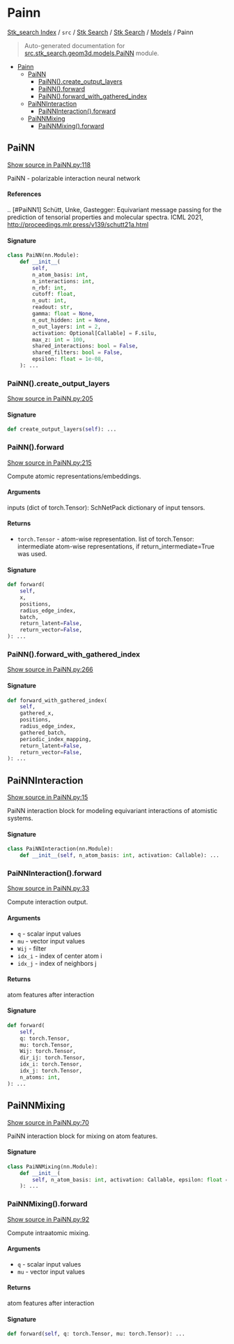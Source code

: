 # Painn

[Stk_search Index](../../../../README.md#stk_search-index) / `src` / [Stk Search](../../index.md#stk-search) / [Stk Search](../../index.md#stk-search) / [Models](./index.md#models) / Painn

> Auto-generated documentation for [src.stk_search.geom3d.models.PaiNN](https://github.com/mohammedazzouzi15/STK_search/blob/main/src/stk_search/geom3d/models/PaiNN.py) module.

- [Painn](#painn)
  - [PaiNN](#painn)
    - [PaiNN().create_output_layers](#painn()create_output_layers)
    - [PaiNN().forward](#painn()forward)
    - [PaiNN().forward_with_gathered_index](#painn()forward_with_gathered_index)
  - [PaiNNInteraction](#painninteraction)
    - [PaiNNInteraction().forward](#painninteraction()forward)
  - [PaiNNMixing](#painnmixing)
    - [PaiNNMixing().forward](#painnmixing()forward)

## PaiNN

[Show source in PaiNN.py:118](https://github.com/mohammedazzouzi15/STK_search/blob/main/src/stk_search/geom3d/models/PaiNN.py#L118)

PaiNN - polarizable interaction neural network

#### References

.. [#PaiNN1] Schütt, Unke, Gastegger:
   Equivariant message passing for the prediction of tensorial properties and molecular spectra.
   ICML 2021, http://proceedings.mlr.press/v139/schutt21a.html

#### Signature

```python
class PaiNN(nn.Module):
    def __init__(
        self,
        n_atom_basis: int,
        n_interactions: int,
        n_rbf: int,
        cutoff: float,
        n_out: int,
        readout: str,
        gamma: float = None,
        n_out_hidden: int = None,
        n_out_layers: int = 2,
        activation: Optional[Callable] = F.silu,
        max_z: int = 100,
        shared_interactions: bool = False,
        shared_filters: bool = False,
        epsilon: float = 1e-08,
    ): ...
```

### PaiNN().create_output_layers

[Show source in PaiNN.py:205](https://github.com/mohammedazzouzi15/STK_search/blob/main/src/stk_search/geom3d/models/PaiNN.py#L205)

#### Signature

```python
def create_output_layers(self): ...
```

### PaiNN().forward

[Show source in PaiNN.py:215](https://github.com/mohammedazzouzi15/STK_search/blob/main/src/stk_search/geom3d/models/PaiNN.py#L215)

Compute atomic representations/embeddings.

#### Arguments

inputs (dict of torch.Tensor): SchNetPack dictionary of input tensors.

#### Returns

- `torch.Tensor` - atom-wise representation.
list of torch.Tensor: intermediate atom-wise representations, if
return_intermediate=True was used.

#### Signature

```python
def forward(
    self,
    x,
    positions,
    radius_edge_index,
    batch,
    return_latent=False,
    return_vector=False,
): ...
```

### PaiNN().forward_with_gathered_index

[Show source in PaiNN.py:266](https://github.com/mohammedazzouzi15/STK_search/blob/main/src/stk_search/geom3d/models/PaiNN.py#L266)

#### Signature

```python
def forward_with_gathered_index(
    self,
    gathered_x,
    positions,
    radius_edge_index,
    gathered_batch,
    periodic_index_mapping,
    return_latent=False,
    return_vector=False,
): ...
```



## PaiNNInteraction

[Show source in PaiNN.py:15](https://github.com/mohammedazzouzi15/STK_search/blob/main/src/stk_search/geom3d/models/PaiNN.py#L15)

PaiNN interaction block for modeling equivariant interactions of atomistic systems.

#### Signature

```python
class PaiNNInteraction(nn.Module):
    def __init__(self, n_atom_basis: int, activation: Callable): ...
```

### PaiNNInteraction().forward

[Show source in PaiNN.py:33](https://github.com/mohammedazzouzi15/STK_search/blob/main/src/stk_search/geom3d/models/PaiNN.py#L33)

Compute interaction output.

#### Arguments

- `q` - scalar input values
- `mu` - vector input values
- `Wij` - filter
- `idx_i` - index of center atom i
- `idx_j` - index of neighbors j

#### Returns

atom features after interaction

#### Signature

```python
def forward(
    self,
    q: torch.Tensor,
    mu: torch.Tensor,
    Wij: torch.Tensor,
    dir_ij: torch.Tensor,
    idx_i: torch.Tensor,
    idx_j: torch.Tensor,
    n_atoms: int,
): ...
```



## PaiNNMixing

[Show source in PaiNN.py:70](https://github.com/mohammedazzouzi15/STK_search/blob/main/src/stk_search/geom3d/models/PaiNN.py#L70)

PaiNN interaction block for mixing on atom features.

#### Signature

```python
class PaiNNMixing(nn.Module):
    def __init__(
        self, n_atom_basis: int, activation: Callable, epsilon: float = 1e-08
    ): ...
```

### PaiNNMixing().forward

[Show source in PaiNN.py:92](https://github.com/mohammedazzouzi15/STK_search/blob/main/src/stk_search/geom3d/models/PaiNN.py#L92)

Compute intraatomic mixing.

#### Arguments

- `q` - scalar input values
- `mu` - vector input values

#### Returns

atom features after interaction

#### Signature

```python
def forward(self, q: torch.Tensor, mu: torch.Tensor): ...
```